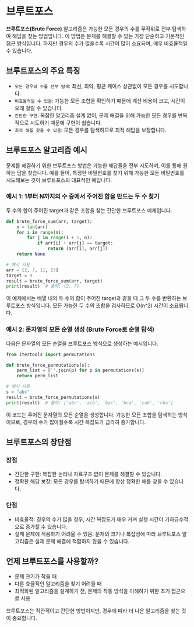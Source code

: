 # 브루트포스

**브루트포스(Brute Force)** 알고리즘은 가능한 모든 경우의 수를 무작위로 전부 탐색하여 해답을 찾는 방법입니다. 이 방법은 문제를 해결할 수 있는 가장 단순하고 기본적인 접근 방식입니다. 하지만 경우의 수가 많을수록 시간이 많이 소요되며, 매우 비효율적일 수 있습니다.

## 브루트포스의 주요 특징

- ```모든 경우의 수를 전부 탐색```: 최선, 최악, 평균 케이스 상관없이 모든 경우를 시도합니다.
- ```비효율적일 수 있음```: 가능한 모든 조합을 확인하기 때문에 계산 비용이 크고, 시간이 오래 걸릴 수 있습니다.
- ```간단한 구현```: 복잡한 알고리즘 설계 없이, 문제 해결을 위해 가능한 모든 경우를 반복적으로 시도하기 때문에 구현이 쉽습니다.
- ```최적 해를 찾을 수 있음```: 모든 경우를 탐색하므로 최적 해답을 보장합니다.


## 브루트포스 알고리즘 예시
문제를 해결하기 위한 브루트포스 방법은 가능한 해답들을 전부 시도하며, 이를 통해 원하는 답을 찾습니다. 예를 들어, 특정한 비밀번호를 찾기 위해 가능한 모든 비밀번호를 시도해보는 것이 브루트포스의 대표적인 예입니다.

### 예시 1: 1부터 N까지의 수 중에서 주어진 합을 만드는 두 수 찾기

두 수의 합이 주어진 target과 같은 조합을 찾는 간단한 브루트포스 예제입니다.

```python
def brute_force_sum(arr, target):
    n = len(arr)
    for i in range(n):
        for j in range(i + 1, n):
            if arr[i] + arr[j] == target:
                return (arr[i], arr[j])
    return None

# 예시 사용
arr = [2, 7, 11, 15]
target = 9
result = brute_force_sum(arr, target)
print(result)  # 출력: (2, 7)
```

이 예제에서는 배열 내의 두 수의 합이 주어진 target과 같을 때 그 두 수를 반환하는 브루트포스 방식입니다. 모든 가능한 두 수의 조합을 검사하므로 O(n^2) 시간이 소요됩니다.

### 예시 2: 문자열의 모든 순열 생성 (Brute Force로 순열 탐색)

다음은 문자열의 모든 순열을 브루트포스 방식으로 생성하는 예시입니다.

```python
from itertools import permutations

def brute_force_permutations(s):
    perm_list = [''.join(p) for p in permutations(s)]
    return perm_list

# 예시 사용
s = "abc"
result = brute_force_permutations(s)
print(result)  # 출력: ['abc', 'acb', 'bac', 'bca', 'cab', 'cba']
```

이 코드는 주어진 문자열의 모든 순열을 생성합니다. 가능한 모든 조합을 탐색하는 방식이므로, 경우의 수가 많아질수록 시간 복잡도가 급격히 증가합니다.

## 브루트포스의 장단점

### 장점

- 간단한 구현: 복잡한 논리나 자료구조 없이 문제를 해결할 수 있습니다.
- 정확한 해답 보장: 모든 경우를 탐색하기 때문에 항상 정확한 해를 찾을 수 있습니다.

### 단점

- 비효율적: 경우의 수가 많을 경우, 시간 복잡도가 매우 커져 실행 시간이 기하급수적으로 증가할 수 있습니다.
- 실제 문제에 적용하기 어려울 수 있음: 문제의 크기나 복잡성에 따라 브루트포스 알고리즘은 실제 문제 해결에 적합하지 않을 수 있습니다.

## 언제 브루트포스를 사용할까?
- 문제 크기가 작을 때
- 다른 효율적인 알고리즘을 찾기 어려울 때
- 최적화된 알고리즘을 설계하기 전, 문제의 작동 방식을 이해하기 위한 초기 접근으로 사용


브루트포스는 직관적이고 간단한 방법이지만, 경우에 따라 더 나은 알고리즘을 찾는 것이 중요합니다.